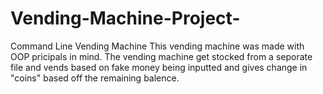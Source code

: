 # Vending-Machine-Project-
Command Line Vending Machine
This vending machine was made with OOP pricipals in mind. The vending machine get stocked from a seporate file and vends based on fake money being inputted and gives change in "coins" based off the remaining balence. 
